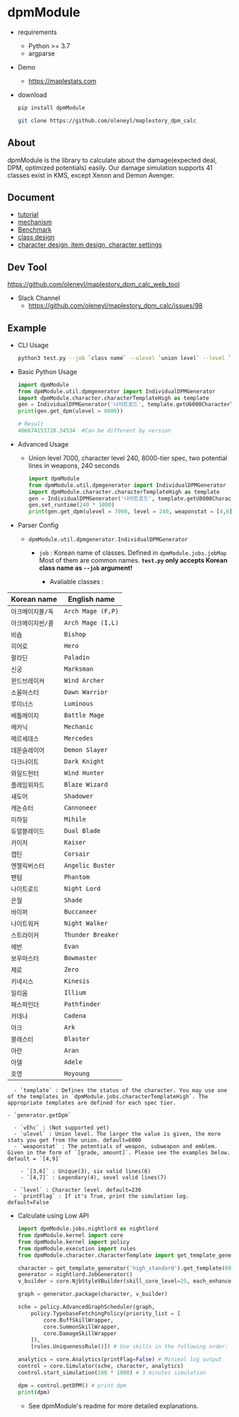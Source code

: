 dpmModule
========================


  - requirements
    - Python >= 3.7
    - argparse

  - Demo
    
    - https://maplestats.com

  - download
    ```bash
    pip install dpmModule
    ```
    
    ```bash
    git clone https://github.com/oleneyl/maplestory_dpm_calc
    ```

About 
------------
  dpmModule is the library to calculate about the damage(expected deal, DPM, optimized potentials) easily.
  Our damage simulation supports 41 classes exist in KMS, except Xenon and Demon Avenger.


Document
--------------
  - [tutorial](dpmModule/kernel/readme.md)
  - [mechanism](dpmModule/kernel/track.md)
  - [Benchmark](dpmModule/benchmark_log.md)
  - [class design](dpmModule/jobs/readme.md)
  - [character design, item design, character settings](dpmModule/character/readme.md)

Dev Tool
--------------
https://github.com/oleneyl/maplestory_dpm_calc_web_tool

- Slack Channel
  - https://github.com/oleneyl/maplestory_dpm_calc/issues/98

Example
-----------------------

  - CLI Usage

    ```bash
    python3 test.py --job `class name` --ulevel `union level` --level `character level`
    ```

  - Basic Python Usage

    ```python
    import dpmModule
    from dpmModule.util.dpmgenerator import IndividualDPMGenerator
    import dpmModule.character.characterTemplateHigh as template
    gen = IndividualDPMGenerator('나이트로드', template.getU6000CharacterTemplate)
    print(gen.get_dpm(ulevel = 6000))
    
    # Result
    406674153728.34534  #Can be different by version
    ```

  - Advanced Usage

    - Union level 7000, character level 240, 8000-tier spec, two potential lines in weapons, 240 seconds

      ```python
      import dpmModule
      from dpmModule.util.dpmgenerator import IndividualDPMGenerator
      import dpmModule.character.characterTemplateHigh as template
      gen = IndividualDPMGenerator('나이트로드', template.getU8000CharacterTemplate)
      gen.set_runtime(240 * 1000)
      print(gen.get_dpm(ulevel = 7000, level = 240, weaponstat = [4,6]))
      ```

  - Parser Config

    - `dpmModule.util.dpmgenerator.IndividualDPMGenerator`

      - `job` : Korean name of classes. Defined in `dpmModule.jobs.jobMap` Most of them are common names. **`test.py` only accepts Korean class name as `--job` argument!**

        - Avaliable classes :

| Korean name | English name |
| - | - |
|`아크메이지불/독` | `Arch Mage (F,P)` |
`아크메이지썬/콜` | `Arch Mage (I,L)` |
`비숍` | `Bishop` |
`히어로` | `Hero` |
`팔라딘` | `Paladin` |
`신궁` | `Marksman` |
`윈드브레이커` | `Wind Archer` |
`소울마스터` | `Dawn Warrior` |
`루미너스` | `Luminous` |
`배틀메이지` | `Battle Mage` |
`메카닉` | `Mechanic` |
`메르세데스` | `Mercedes` |
`데몬슬레이어` | `Demon Slayer` |
`다크나이트` | `Dark Knight` |
`와일드헌터` | `Wind Hunter` |
`플레임위자드` | `Blaze Wizard` |
`섀도어` | `Shadower` |
`캐논슈터` | `Cannoneer` |
`미하일` | `Mihile` |
`듀얼블레이드` | `Dual Blade` |
`카이저` | `Kaiser` |
`캡틴` | `Corsair` |
`엔젤릭버스터` | `Angelic Buster` |
`팬텀` | `Phantom` |
`나이트로드` | `Night Lord` |
`은월` | `Shade` |
`바이퍼` | `Buccaneer` |
`나이트워커` | `Night Walker` |
`스트라이커` | `Thunder Breaker` |
`에반` | `Evan` |
`보우마스터` | `Bowmaster` |
`제로` | `Zero` |
`키네시스` | `Kinesis` |
`일리움` | `Illium` |
`패스파인더` | `Pathfinder` |
`카데나` | `Cadena` |
`아크` | `Ark` |
`블래스터` | `Blaster` |
`아란` | `Aran` |
`아델` | `Adele` |
`호영` | `Hoyoung` |

      - `template` : Defines the status of the character. You may use one of the templates in `dpmModule.jobs.characterTemplateHigh`. The appropriate templates are defined for each spec tier.

    - `generator.getDpm`
        
      - `vEhc` : (Not supported yet)
      - `ulevel` : Union level. The larger the value is given, the more stats you get from the union. default=6000
      - `weaponstat` : The potentials of weapon, subweapon and emblem. Given in the form of `[grade, amount]`. Please see the examples below. default = `[4,9]`

        - `[3,6]` : Unique(3), six valid lines(6)
        - `[4,7]` : Legendary(4), sevel valid lines(7)

      - `level` : Character level. default=230
      - `printFlag` : If it's True, print the simulation log. default=False

  - Calculate using Low API

    ```python
    import dpmModule.jobs.nightlord as nightlord
    from dpmModule.kernel import core
    from dpmModule.kernel import policy
    from dpmModule.execution import rules
    from dpmModule.character.characterTemplate import get_template_generator

    character = get_template_generator('high_standard').get_template(6000) # Set with a union 6000 character with high spec
    generator = nightlord.JobGenerator()
    v_builder = core.NjbStyleVBuilder(skill_core_level=25, each_enhanced_amount=17) # V core level: 25, 3 stacks enhancement

    graph = generator.package(character, v_builder)

    sche = policy.AdvancedGraphScheduler(graph,
        policy.TypebaseFetchingPolicy(priority_list = [
            core.BuffSkillWrapper,
            core.SummonSkillWrapper,
            core.DamageSkillWrapper
        ]), 
        [rules.UniquenessRule()]) # Use skills in the following order: Buff, Summon, Damage

    analytics = core.Analytics(printFlag=False) # Minimal log output
    control = core.Simulator(sche, character, analytics) 
    control.start_simulation(180 * 1000) # 3 minutes simulation
    
    dpm = control.getDPM() # print dpm
    print(dpm)
    ```

    - See dpmModule's readme for more detailed explanations.



